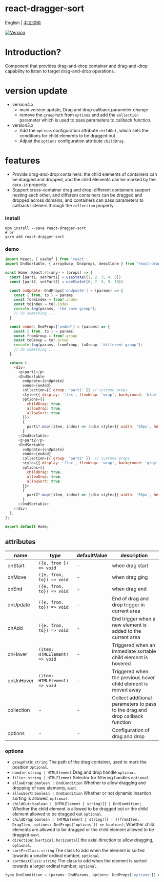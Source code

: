 # react-dragger-sort

English | [中文说明](./README_CN.md)

[![Version](https://img.shields.io/badge/version-4.0.0-green)](https://www.npmjs.com/package/react-dragger-sort)

# Introduction?

Component that provides drag-and-drop container and drag-and-drop capability to listen to target drag-and-drop operations.

# version update
- version4.x
  - main version update, Drag and drop callback parameter change
  - remove the `groupPath` from `options` and add the `collection` parameter which is used to pass parameters to callback function.
- version3.x
  - Add the `options` configuration attribute `childOut`, which sets the conditions for child elements to be dragged out
  - Adjust the `options` configuration attribute `childDrag`.

# features
- Provide drag-and-drop containers: the child elements of containers can be dragged and dropped, and the child elements can be marked by the `data-id` property.
- Support cross-container drag and drop: different containers support nesting each other, and different containers can be dragged and dropped across domains, and containers can pass parameters to callback listeners through the `collection` property.

### install
```
npm install --save react-dragger-sort
# or
yarn add react-dragger-sort
```

### demo
```javascript
import React, { useRef } from 'react';
import DndSortable, { arraySwap, Dndprops, deepClone } from "react-dragger-sort";

const Home: React.FC<any> = (props) => {
  const [part1, setPart1] = useState([1, 2, 3, 4, 5])
  const [part2, setPart2] = useState([6, 7, 8, 9, 10])

  const onUpdate: DndProps['onUpdate'] = (params) => {
    const { from, to } = params;
    const formIndex = from?.index
    const toIndex = to?.index
    console.log(params, 'the same group');
    // do something ...
  }

  const onAdd: DndProps['onAdd'] = (params) => {
    const { from, to } = params;
    const fromGroup = from?.group
    const toGroup = to?.group
    console.log(params, fromGroup, toGroup, 'different group');
    // do something ...
  }

  return (
    <div>
      <p>part1</p>
      <DndSortable
        onUpdate={onUpdate}
        onAdd={onAdd}
        collection={{ group: 'part1' }} // custome props
        style={{ display: 'flex', flexWrap: 'wrap', background: 'blue', width: '200px', marginTop: '10px' }}
        options={{
          childDrag: true,
          allowDrop: true,
          allowSort: true
        }}>
        {
          part1?.map((item, index) => (<div style={{ width: '50px', height: '50px', backgroundColor: 'red', border: '1px solid green' }} key={index}>{item}</div>))
        }
      </DndSortable>
      <p>part2</p>
      <DndSortable
        onUpdate={onUpdate}
        onAdd={onAdd}
        collection={{ group: 'part2' }}  // custome props
        style={{ display: 'flex', flexWrap: 'wrap', background: 'gray', width: '200px', marginTop: '10px' }}
        options={{
          childDrag: true,
          allowDrop: true,
          allowSort: true
        }}>
        {
          part2?.map((item, index) => (<div style={{ width: '50px', height: '50px', backgroundColor: 'red', border: '1px solid green' }} key={index}>{item}</div>))
        }
      </DndSortable>
    </div>
  );
};

export default Home;
```

## attributes

| name                          | type                  | defaultValue                                                   | description                                                                                                      |
| ----------------------------- | --------------------- | -------------------------------------------------------------- | --------------------------------------------------------------------------------------------------------- |
| onStart                      | `({e, from }) => void`            | -                                                  | when drag start                                                                                  |
| onMove                      | `({e, from, to}) => void`            | -                                                  | when drag ging                                                                                 |
| onEnd                      | `({e, from, to}) => void`| -                                                  | when drag end                                                                                 |
| onUpdate                      | `({e, from, to}) => void`            | -                                                  | End of drag and drop trigger in current area                                                                                  |
| onAdd                      | `({e, from, to}) => void`            | -                                                  | End trigger when a new element is added to the current area                                                                                  |
| onHover                      | `(item: HTMLElement) => void`            | -                                                  | Triggered when an immediate sortable child element is hovered                                                                                  |
| onUnHover                      | `(item: HTMLElement) => void`            | -                                                  | Triggered when the previous hover child element is moved away                                                                                  |
| collection                     | -            | -                                                  |  Collect additional parameters to pass to the drag and drop callback function                                                                                 |
| options                           | -            | -                                                  |  Configuration of drag and drop                                                                                 |

### options

- `groupPath`: `string` The path of the drag container, used to mark the position `Optional`.
- `handle`: `string | HTMLElement` Drag and drop handle `optional`.
- `filter`: `string | HTMLElement` Selector for filtering handles `optional`.
- `allowDrop`: `boolean | DndCondition` Whether to allow dragging and dropping of new elements, `must`.
- `allowSort`: `boolean | DndCondition` Whether or not dynamic insertion sorting is allowed, `optional`.
- `childOut`: `boolean | (HTMLElement | string)[] | DndCondition;` Whether the child element is allowed to be dragged out or the child element allowed to be dragged out `optional`.
- `childDrag`: `boolean | (HTMLElement | string)[] | ((fromItem: DragItem, options: DndProps['options']) => boolean)`; Whether child elements are allowed to be dragged or the child element allowed to be dragged `must`.
- `direction`: [`vertical`, `horizontal`] the axial direction to allow dragging, `optional`.
- `sortPreClass`: `string` The class to add when the element is sorted towards a smaller ordinal number, `optional`.
- `sortNextClass`: `string` The class to add when the element is sorted towards a larger ordinal number, `optional`.

```javascript
type DndCondition = (params: DndParams, options: DndProps['options']) => boolean;
```